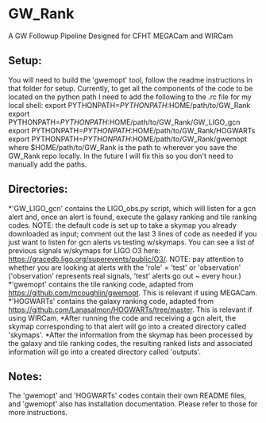 # GW_Rank
 A GW Followup Pipeline Designed for CFHT MEGACam and WIRCam

## Setup:

You will need to build the 'gwemopt' tool, follow the readme instructions in that folder for setup.
Currently, to get all the components of the code to be located on the python path I need to add the following to the .rc file for my local shell:
    export PYTHONPATH=$PYTHONPATH:$HOME/path/to/GW_Rank
    export PYTHONPATH=$PYTHONPATH:$HOME/path/to/GW_Rank/GW_LIGO_gcn
    export PYTHONPATH=$PYTHONPATH:$HOME/path/to/GW_Rank/HOGWARTs
    export PYTHONPATH=$PYTHONPATH:$HOME/path/to/GW_Rank/gwemopt
where $HOME/path/to/GW_Rank is the path to wherever you save the GW_Rank repo locally. In the future I will fix this so you don't need to manually add the paths.

## Directories:

*'GW_LIGO_gcn' contains the LIGO_obs.py script, which will listen for a gcn alert and, once an alert is found, execute the galaxy ranking and tile ranking codes. 
NOTE: the default code is set up to take a skymap you already downloaded as input; comment out the last 3 lines of code as needed if you just want to listen for gcn alerts vs testing w/skymaps. You can see a list of previous signals w/skymaps for LIGO O3 here: https://gracedb.ligo.org/superevents/public/O3/.
NOTE: pay attention to whether you are looking at alerts with the 'role' = 'test' or 'observation' ('observation' represents real signals, 'test' alerts go out ~ every hour.)
*'gwemopt' contains the tile ranking code, adapted from https://github.com/mcoughlin/gwemopt. This is relevant if using MEGACam.
*'HOGWARTs' contains the galaxy ranking code, adapted from https://github.com/Lanasalmon/HOGWARTs/tree/master. This is relevant if using WIRCam.
*After running the code and receiving a gcn alert, the skymap corresponding to that alert will go into a created directory called 'skymaps'.
*After the information from the skymap has been processed by the galaxy and tile ranking codes, the resulting ranked lists and associated information will go into a created directory called 'outputs'.

## Notes:

The 'gwemopt' and 'HOGWARTs' codes contain their own README files, and 'gwemopt' also has installation documentation. Please refer to those for more instructions.